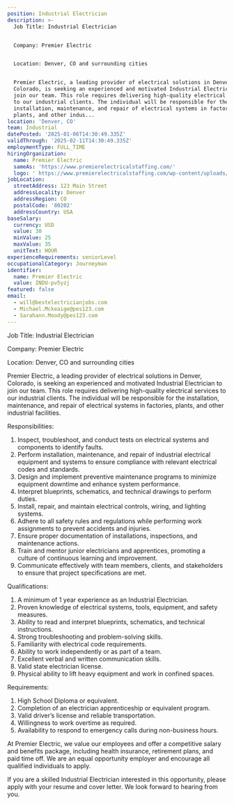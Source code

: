 ```yaml
---
position: Industrial Electrician
description: >-
  Job Title: Industrial Electrician


  Company: Premier Electric


  Location: Denver, CO and surrounding cities


  Premier Electric, a leading provider of electrical solutions in Denver,
  Colorado, is seeking an experienced and motivated Industrial Electrician to
  join our team. This role requires delivering high-quality electrical services
  to our industrial clients. The individual will be responsible for the
  installation, maintenance, and repair of electrical systems in factories,
  plants, and other indus...
location: 'Denver, CO'
team: Industrial
datePosted: '2025-01-06T14:30:49.335Z'
validThrough: '2025-02-11T14:30:49.335Z'
employmentType: FULL_TIME
hiringOrganization:
  name: Premier Electric
  sameAs: 'https://www.premierelectricalstaffing.com/'
  logo: ' https://www.premierelectricalstaffing.com/wp-content/uploads/2020/05/Premier-Electrical-Staffing-logo.png'
jobLocation:
  streetAddress: 123 Main Street
  addressLocality: Denver
  addressRegion: CO
  postalCode: '80202'
  addressCountry: USA
baseSalary:
  currency: USD
  value: 30
  minValue: 25
  maxValue: 35
  unitText: HOUR
experienceRequirements: seniorLevel
occupationalCategory: Journeyman
identifier:
  name: Premier Electric
  value: INDU-pv5yzj
featured: false
email:
  - will@bestelectricianjobs.com
  - Michael.Mckeaige@pes123.com
  - Sarahann.Moody@pes123.com
---
```




Job Title: Industrial Electrician

Company: Premier Electric

Location: Denver, CO and surrounding cities

Premier Electric, a leading provider of electrical solutions in Denver, Colorado, is seeking an experienced and motivated Industrial Electrician to join our team. This role requires delivering high-quality electrical services to our industrial clients. The individual will be responsible for the installation, maintenance, and repair of electrical systems in factories, plants, and other industrial facilities.

Responsibilities:

1. Inspect, troubleshoot, and conduct tests on electrical systems and components to identify faults.
2. Perform installation, maintenance, and repair of industrial electrical equipment and systems to ensure compliance with relevant electrical codes and standards.
3. Design and implement preventive maintenance programs to minimize equipment downtime and enhance system performance.
4. Interpret blueprints, schematics, and technical drawings to perform duties.
5. Install, repair, and maintain electrical controls, wiring, and lighting systems.
6. Adhere to all safety rules and regulations while performing work assignments to prevent accidents and injuries.
7. Ensure proper documentation of installations, inspections, and maintenance actions.
8. Train and mentor junior electricians and apprentices, promoting a culture of continuous learning and improvement.
9. Communicate effectively with team members, clients, and stakeholders to ensure that project specifications are met.

Qualifications:

1. A minimum of 1 year experience as an Industrial Electrician.
2. Proven knowledge of electrical systems, tools, equipment, and safety measures.
3. Ability to read and interpret blueprints, schematics, and technical instructions.
4. Strong troubleshooting and problem-solving skills.
5. Familiarity with electrical code requirements.
6. Ability to work independently or as part of a team.
7. Excellent verbal and written communication skills.
8. Valid state electrician license.
9. Physical ability to lift heavy equipment and work in confined spaces.

Requirements:

1. High School Diploma or equivalent.
2. Completion of an electrician apprenticeship or equivalent program.
3. Valid driver’s license and reliable transportation.
4. Willingness to work overtime as required.
5. Availability to respond to emergency calls during non-business hours.

At Premier Electric, we value our employees and offer a competitive salary and benefits package, including health insurance, retirement plans, and paid time off. We are an equal opportunity employer and encourage all qualified individuals to apply. 

If you are a skilled Industrial Electrician interested in this opportunity, please apply with your resume and cover letter. We look forward to hearing from you.
